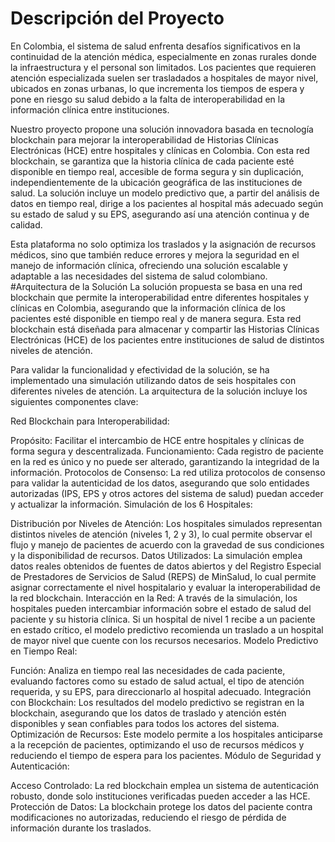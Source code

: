 # Descripción del Proyecto
 
En Colombia, el sistema de salud enfrenta desafíos significativos en la continuidad de la atención médica, especialmente en zonas rurales donde la infraestructura y el personal son limitados. Los pacientes que requieren atención especializada suelen ser trasladados a hospitales de mayor nivel, ubicados en zonas urbanas, lo que incrementa los tiempos de espera y pone en riesgo su salud debido a la falta de interoperabilidad en la información clínica entre instituciones.

Nuestro proyecto propone una solución innovadora basada en tecnología blockchain para mejorar la interoperabilidad de Historias Clínicas Electrónicas (HCE) entre hospitales y clínicas en Colombia. Con esta red blockchain, se garantiza que la historia clínica de cada paciente esté disponible en tiempo real, accesible de forma segura y sin duplicación, independientemente de la ubicación geográfica de las instituciones de salud. La solución incluye un modelo predictivo que, a partir del análisis de datos en tiempo real, dirige a los pacientes al hospital más adecuado según su estado de salud y su EPS, asegurando así una atención continua y de calidad.

Esta plataforma no solo optimiza los traslados y la asignación de recursos médicos, sino que también reduce errores y mejora la seguridad en el manejo de información clínica, ofreciendo una solución escalable y adaptable a las necesidades del sistema de salud colombiano.
#Arquitectura de la Solución
La solución propuesta se basa en una red blockchain que permite la interoperabilidad entre diferentes hospitales y clínicas en Colombia, asegurando que la información clínica de los pacientes esté disponible en tiempo real y de manera segura. Esta red blockchain está diseñada para almacenar y compartir las Historias Clínicas Electrónicas (HCE) de los pacientes entre instituciones de salud de distintos niveles de atención.

Para validar la funcionalidad y efectividad de la solución, se ha implementado una simulación utilizando datos de seis hospitales con diferentes niveles de atención. La arquitectura de la solución incluye los siguientes componentes clave:

Red Blockchain para Interoperabilidad:

Propósito: Facilitar el intercambio de HCE entre hospitales y clínicas de forma segura y descentralizada.
Funcionamiento: Cada registro de paciente en la red es único y no puede ser alterado, garantizando la integridad de la información.
Protocolos de Consenso: La red utiliza protocolos de consenso para validar la autenticidad de los datos, asegurando que solo entidades autorizadas (IPS, EPS y otros actores del sistema de salud) puedan acceder y actualizar la información.
Simulación de los 6 Hospitales:

Distribución por Niveles de Atención: Los hospitales simulados representan distintos niveles de atención (niveles 1, 2 y 3), lo cual permite observar el flujo y manejo de pacientes de acuerdo con la gravedad de sus condiciones y la disponibilidad de recursos.
Datos Utilizados: La simulación emplea datos reales obtenidos de fuentes de datos abiertos y del Registro Especial de Prestadores de Servicios de Salud (REPS) de MinSalud, lo cual permite asignar correctamente el nivel hospitalario y evaluar la interoperabilidad de la red blockchain.
Interacción en la Red: A través de la simulación, los hospitales pueden intercambiar información sobre el estado de salud del paciente y su historia clínica. Si un hospital de nivel 1 recibe a un paciente en estado crítico, el modelo predictivo recomienda un traslado a un hospital de mayor nivel que cuente con los recursos necesarios.
Modelo Predictivo en Tiempo Real:

Función: Analiza en tiempo real las necesidades de cada paciente, evaluando factores como su estado de salud actual, el tipo de atención requerida, y su EPS, para direccionarlo al hospital adecuado.
Integración con Blockchain: Los resultados del modelo predictivo se registran en la blockchain, asegurando que los datos de traslado y atención estén disponibles y sean confiables para todos los actores del sistema.
Optimización de Recursos: Este modelo permite a los hospitales anticiparse a la recepción de pacientes, optimizando el uso de recursos médicos y reduciendo el tiempo de espera para los pacientes.
Módulo de Seguridad y Autenticación:

Acceso Controlado: La red blockchain emplea un sistema de autenticación robusto, donde solo instituciones verificadas pueden acceder a las HCE.
Protección de Datos: La blockchain protege los datos del paciente contra modificaciones no autorizadas, reduciendo el riesgo de pérdida de información durante los traslados.
